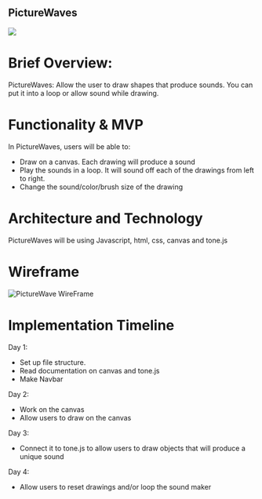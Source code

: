 ## PictureWaves

![](https://media.giphy.com/media/l0GafoAOagJTd1gUGr/giphy.gif)

# Brief Overview:

PictureWaves: Allow the user to draw shapes that produce sounds. You can put it into a loop or allow sound while drawing.

# Functionality & MVP

In PictureWaves, users will be able to:

- Draw on a canvas. Each drawing will produce a sound
- Play the sounds in a loop. It will sound off each of the drawings from left to right.
- Change the sound/color/brush size of the drawing


# Architecture and Technology

PictureWaves will be using Javascript, html, css, canvas and tone.js

# Wireframe
![PictureWave WireFrame](https://user-images.githubusercontent.com/76576242/113588417-1dda2700-95fe-11eb-99de-27c89f2b8e32.png)

# Implementation Timeline

Day 1:
 - Set up file structure.
 - Read documentation on canvas and tone.js
 - Make Navbar

Day 2:
- Work on the canvas
- Allow users to draw on the canvas

Day 3:
- Connect it to tone.js to allow users to draw objects that will produce a unique sound

Day 4:
- Allow users to reset drawings and/or loop the sound maker
